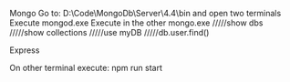 Mongo
Go to: D:\Code\MongoDb\Server\4.4\bin and open two terminals
Execute mongod.exe
Execute in the other mongo.exe
/////show dbs
/////show collections
/////use myDB
/////db.user.find()

Express

On other terminal execute:
npm run start
